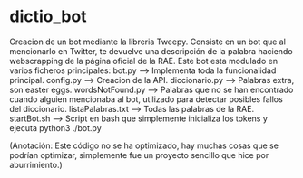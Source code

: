 # dictio_bot
Creacion de un bot mediante la libreria Tweepy. Consiste en un bot que al mencionarlo en Twitter, te devuelve una descripción de la palabra haciendo webscrapping de la página oficial de la RAE.  Este bot esta modulado en varios ficheros principales: 
bot.py            --> Implementa toda la funcionalidad principal. 
config.py         --> Creacion de la API. 
diccionario.py    --> Palabras extra, son easter eggs. 
wordsNotFound.py  --> Palabras que no se han encontrado cuando alguien mencionaba al bot, utilizado para detectar posibles fallos del diccionario. 
listaPalabras.txt --> Todas las palabras de la RAE. 
startBot.sh       --> Script en bash que simplemente inicializa los tokens y ejecuta python3 ./bot.py  

(Anotación: Este código no se ha optimizado, hay muchas cosas que se podrían optimizar, simplemente fue un proyecto sencillo que hice por aburrimiento.)
